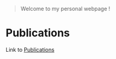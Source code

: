 > Welcome to my personal webpage !

# Publications

Link to [Publications](./publications.markdown)
